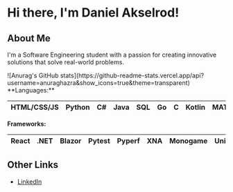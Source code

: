 # Hi there, I'm Daniel Akselrod!

## About Me

I'm a Software Engineering student with a passion for creating innovative solutions that solve real-world problems. 

<div>![Anurag's GitHub stats](https://github-readme-stats.vercel.app/api?username=anuraghazra&show_icons=true&theme=transparent)
</div>
**Languages:**

| HTML/CSS/JS | Python | C# | Java | SQL | Go | C | Kotlin | MATLAB | Assembly | R |
| --- | --- | --- | --- | --- | --- | --- | --- | --- | --- | --- |

**Frameworks:**

| React | .NET | Blazor | Pytest | Pyperf | XNA | Monogame | Unity | JUnit
| --- | --- | --- | --- | --- | --- | --- | --- |--- |

## Other Links

- [LinkedIn](https://www.linkedin.com/in/daniel-akselrod/)
